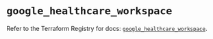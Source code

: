 # `google_healthcare_workspace`

Refer to the Terraform Registry for docs: [`google_healthcare_workspace`](https://registry.terraform.io/providers/hashicorp/google-beta/6.15.0/docs/resources/google_healthcare_workspace).
